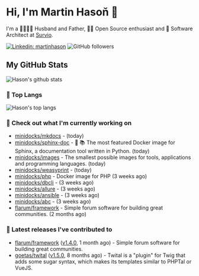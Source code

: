 # Hi, I'm Martin Hasoň 👋

I'm a 👨‍👩‍👧‍👦 Husband and Father, 🧑‍💻 Open Source enthusiast and 📐 Software Architect at [Survio](https://www.survio.com).

[![Linkedin: martinhason](https://img.shields.io/badge/-Martin%20Hasoň-blue?style=flat-square&logo=Linkedin&logoColor=white&link=https://www.linkedin.com/in/martinhason/)](https://www.linkedin.com/in/martinhason/)
![GitHub followers](https://img.shields.io/github/followers/hason?label=Follow&style=social)


## My GitHub Stats
![Hason's github stats](https://github-readme-stats.vercel.app/api?username=hason&show_icons=true&include_all_commits=true&theme=dracula&hide_border=true&hide_title=true)

### 💾 Top Langs
![Hason's top langs](https://github-readme-stats.vercel.app/api/top-langs/?username=hason&layout=compact&theme=dracula&hide_border=true&hide_title=true)

### 👷 Check out what I'm currently working on

- [minidocks/mkdocs](https://github.com/minidocks/mkdocs) -  (today)
- [minidocks/sphinx-doc](https://github.com/minidocks/sphinx-doc) - 🐋 📚 The most featured Docker image for Sphinx, a documentation tool written in Python.  (today)
- [minidocks/images](https://github.com/minidocks/images) - The smallest possible images for tools, applications and programming languages. (today)
- [minidocks/weasyprint](https://github.com/minidocks/weasyprint) -  (today)
- [minidocks/php](https://github.com/minidocks/php) - Docker image for PHP (3 weeks ago)
- [minidocks/dbcli](https://github.com/minidocks/dbcli) -  (3 weeks ago)
- [minidocks/allure](https://github.com/minidocks/allure) -  (3 weeks ago)
- [minidocks/ansible](https://github.com/minidocks/ansible) -  (3 weeks ago)
- [minidocks/abc](https://github.com/minidocks/abc) -  (3 weeks ago)
- [flarum/framework](https://github.com/flarum/framework) - Simple forum software for building great communities. (2 months ago)

### 🔭 Latest releases I've contributed to

- [flarum/framework](https://github.com/flarum/framework) ([v1.4.0](https://github.com/flarum/framework/releases/tag/v1.4.0), 1 month ago) - Simple forum software for building great communities.
- [goetas/twital](https://github.com/goetas/twital) ([v1.5.0](https://github.com/goetas/twital/releases/tag/v1.5.0), 8 months ago) - Twital is a &#34;plugin&#34; for Twig that adds some sugar syntax, which makes its templates similar to PHPTal or VueJS.
